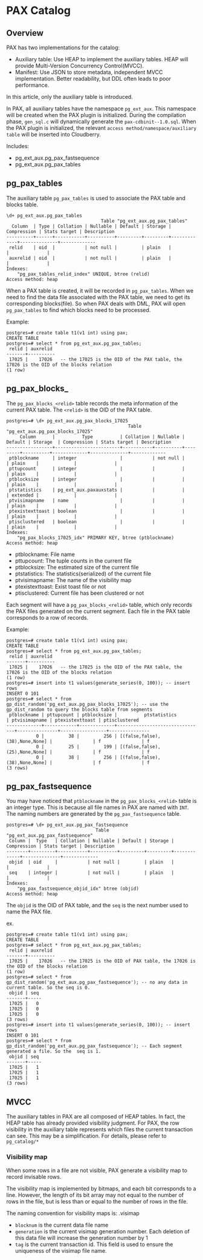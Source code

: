 # PAX Catalog 

## Overview

PAX has two implementations for the catalog:

- Auxiliary table: Use HEAP to implement the auxiliary tables. HEAP will provide Multi-Version Concurrency Control(MVCC).
- Manifest: Use JSON to store metadata, independent MVCC implementation. Better readability, but DDL often leads to poor performance.

In this article, only the auxiliary table is introduced.

In PAX, all auxiliary tables have the namespace `pg_ext_aux`. This namespace will be created when the PAX plugin is initialized. During the compilation phase, `gen_sql.c` will dynamically generate the `pax-cdbinit--1.0.sql`. When the PAX plugin is initialized, the relevant `access method/namespace/auxiliary table` will be inserted into Cloudberry.

Includes:
- pg_ext_aux.pg_pax_fastsequence
- pg_ext_aux.pg_pax_tables

## pg_pax_tables

The auxiliary table `pg_pax_tables` is used to associate the PAX table and blocks table.

```
\d+ pg_ext_aux.pg_pax_tables
                                   Table "pg_ext_aux.pg_pax_tables"
  Column  | Type | Collation | Nullable | Default | Storage | Compression | Stats target | Description
----------+------+-----------+----------+---------+---------+-------------+--------------+-------------
 relid    | oid  |           | not null |         | plain   |             |              |
 auxrelid | oid  |           | not null |         | plain   |             |              |
Indexes:
    "pg_pax_tables_relid_index" UNIQUE, btree (relid)
Access method: heap
```

When a PAX table is created, it will be recorded in `pg_pax_tables`. When we need to find the data file associated with the PAX table, we need to get its corresponding blocks(file). So when PAX deals with DML, PAX will open `pg_pax_tables` to find which blocks need to be processed.

Example:

```
postgres=# create table t1(v1 int) using pax;
CREATE TABLE
postgres=# select * from pg_ext_aux.pg_pax_tables;
 relid | auxrelid
-------+----------
 17025 |    17026   -- the 17025 is the OID of the PAX table, the 17026 is the OID of the blocks relation
(1 row)
```

## pg_pax_blocks_<relid>

The `pg_pax_blocks_<relid>` table records the meta information of the current PAX table. The `<relid>` is the OID of the PAX table.

```
postgres=# \d+ pg_ext_aux.pg_pax_blocks_17025
                                             Table "pg_ext_aux.pg_pax_blocks_17025"
     Column      |          Type          | Collation | Nullable | Default | Storage  | Compression | Stats target | Description
-----------------+------------------------+-----------+----------+---------+----------+-------------+--------------+-------------
 ptblockname     | integer                |           | not null |         | plain    |             |              |
 pttupcount      | integer                |           |          |         | plain    |             |              |
 ptblocksize     | integer                |           |          |         | plain    |             |              |
 ptstatistics    | pg_ext_aux.paxauxstats |           |          |         | extended |             |              |
 ptvisimapname   | name                   |           |          |         | plain    |             |              |
 ptexistexttoast | boolean                |           |          |         | plain    |             |              |
 ptisclustered   | boolean                |           |          |         | plain    |             |              |
Indexes:
    "pg_pax_blocks_17025_idx" PRIMARY KEY, btree (ptblockname)
Access method: heap
```

- ptblockname: File name
- pttupcount: The tuple counts in the current file
- ptblocksize: The estimated size of the current file
- ptstatistics: The statistics(serialized) of the current file
- ptvisimapname: The name of the visibility map
- ptexistexttoast: Exist toast file or not
- ptisclustered: Current file has been clustered or not

Each segment will have a `pg_pax_blocks_<relid>` table, which only records the PAX files generated on the current segment. Each file in the PAX table corresponds to a row of records.

Example:

```
postgres=# create table t1(v1 int) using pax;
CREATE TABLE
postgres=# select * from pg_ext_aux.pg_pax_tables;
 relid | auxrelid
-------+----------
 17025 |    17026   -- the 17025 is the OID of the PAX table, the 17026 is the OID of the blocks relation
(1 row)
postgres=# insert into t1 values(generate_series(0, 100)); -- insert rows
INSERT 0 101
postgres=# select * from gp_dist_random('pg_ext_aux.pg_pax_blocks_17025'); -- use the gp_dist_random to query the blocks table from segments
 ptblockname | pttupcount | ptblocksize |          ptstatistics          | ptvisimapname | ptexistexttoast | ptisclustered
-------------+------------+-------------+--------------------------------+---------------+-----------------+---------------
           0 |         38 |         256 | [(false,false),(38),None,None] |               | f               | f
           0 |         25 |         199 | [(false,false),(25),None,None] |               | f               | f
           0 |         38 |         256 | [(false,false),(38),None,None] |               | f               | f
(3 rows)
```

## pg_pax_fastsequence

You may have noticed that `ptblockname` in the `pg_pax_blocks_<relid>` table is an integer type. This is because all file names in PAX are named with `INT`. The naming numbers are generated by the `pg_pax_fastsequence` table.

```
postgres=# \d+ pg_ext_aux.pg_pax_fastsequence
                                 Table "pg_ext_aux.pg_pax_fastsequence"
 Column |  Type   | Collation | Nullable | Default | Storage | Compression | Stats target | Description
--------+---------+-----------+----------+---------+---------+-------------+--------------+-------------
 objid  | oid     |           | not null |         | plain   |             |              |
 seq    | integer |           | not null |         | plain   |             |              |
Indexes:
    "pg_pax_fastsequence_objid_idx" btree (objid)
Access method: heap
```

The `objid` is the OID of PAX table, and the `seq` is the next number used to name the PAX file.

ex.

```
postgres=# create table t1(v1 int) using pax;
CREATE TABLE
postgres=# select * from pg_ext_aux.pg_pax_tables;
 relid | auxrelid
-------+----------
 17025 |    17026   -- the 17025 is the OID of PAX table, the 17026 is the OID of the blocks relation
(1 row)
postgres=# select * from gp_dist_random('pg_ext_aux.pg_pax_fastsequence'); -- no any data in current table. So the seq is 0.
 objid | seq
-------+-----
 17025 |   0
 17025 |   0
 17025 |   0
(3 rows)
postgres=# insert into t1 values(generate_series(0, 100)); -- insert rows
INSERT 0 101
postgres=# select * from gp_dist_random('pg_ext_aux.pg_pax_fastsequence'); -- Each segment generated a file. So the  seq is 1.
 objid | seq
-------+-----
 17025 |   1
 17025 |   1
 17025 |   1
(3 rows)
```

## MVCC

The auxiliary tables in PAX are all composed of HEAP tables. In fact, the HEAP table has already provided visibility judgment. For PAX, the row visibility in the auxiliary table represents which files the current transaction can see. This may be a simplification. For details, please refer to `pg_catalog/*`

### Visibility map

When some rows in a file are not visible, PAX generate a visibility map to record invisable rows.

The visibility map is implemented by bitmaps, and each bit corresponds to a line. However, the length of its bit array may not equal to the number of rows in the file, but is less than or equal to the number of rows in the file. 

The naming convention for visibility maps is: <blocknum>_<generation>_<tag>.visimap
- `blocknum` is the current data file name
- `generation` is the current visimap generation number. Each deletion of this data file will increase the generation number by 1
- `tag` is the current transaction id. This field is used to ensure the uniqueness of the visimap file name.

